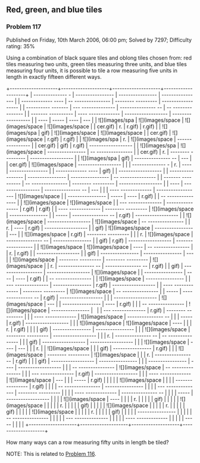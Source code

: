 Red, green, and blue tiles
--------------------------

### Problem 117

Published on Friday, 10th March 2006, 06:00 pm; Solved by 7297;
Difficulty rating: 35%

Using a combination of black square tiles and oblong tiles chosen from:
red tiles measuring two units, green tiles measuring three units, and
blue tiles measuring four units, it is possible to tile a row measuring
five units in length in exactly fifteen different ways.

+--------------------+--------------------+--------------------+--------------------+
|   -------------- - |   ---------------- |   ---------------- |   ---------------- |
| ------------- ---- | -- --------------- | -------- --------- | ------------------ |
| ---------- ------- | --- -------------- | --------------- -- | -- --------------- |
| ------- ---------- | ---- ------------- | ------------------ | ------------------ |
| ----               | -----              | ----               | ---                |
|   ![](images/spa   |   ![](images/space |   ![](images/space |   ![](images/space |
|   cer.gif)         | r.                 | r.gif)             | r.gif)             |
|   ![](images/spa   |   gif)             |   ![](images/space |   ![](images/space |
|   cer.gif)         |   ![](images/space | r.gif)             | r.gif)             |
|   ![](images/spa   | r.                 |   ![](images/space |   ---------------- |
|   cer.gif)         |   gif)             | r.gif)             | ------------------ |
|   ![](images/spa   |   ![](images/space |   ---------------- | -- --------------- |
|   cer.gif)         | r.                 | -------- --------- | ------------------ |
|   ![](images/spa   |   gif)             | --------------- -- | ---                |
|   cer.gif)         |   ![](images/space | ------------------ |                    |
|   -------------- - | r.                 | ----               |   ---------------- |
| ------------- ---- |   gif)             |                    | ------------------ |
| ---------- ------- |   ---------------- |   ---------------- | -- --------------- |
| ------- ---------- | -- --------------- | -------- --------- | ------------------ |
| ----               | --- -------------- | --------------- -- | ---                |
|                    | ---- ------------- | ------------------ |   ![](images/space |
|   ---------------- | -----              | ----               | r.gif)             |
| -- --------------- |                    |   ![](images/space |   ![](images/space |
| --- -------------- |   ---------------- | r.gif)             | r.gif)             |
| ---- ------------- | -------- --------- |   ![](images/space |   ---------------- |
| -----              | --------------- -- | r.gif)             | ------------------ |
|   ![](images/space | ------------------ |   ![](images/space | -- --------------- |
| r.                 | ----               | r.gif)             | ------------------ |
|   gif)             |   ![](images/space |   ---------------- | ---                |
|   ![](images/space | r.gif)             | -------- --------- |                    |
| r.                 |   ![](images/space | --------------- -- |   ---------------- |
|   gif)             | r.gif)             | ------------------ | ------------------ |
|   ![](images/space |   ![](images/space | ----               | -- --------------- |
| r.                 | r.gif)             |                    | ------------------ |
|   gif)             |   ---------------- |   ---------------- | ---                |
|   ![](images/space | -------- --------- | -------- --------- |   ![](images/space |
| r.                 | --------------- -- | --------------- -- | r.gif)             |
|   gif)             | ------------------ | ------------------ |   ![](images/space |
|   ---------------- | ----               | ----               | r.gif)             |
| -- --------------- |                    |   ![](images/space |   ---------------- |
| --- -------------- |   ---------------- | r.gif)             | ------------------ |
| ---- ------------- | -------- --------- |   ![](images/space | -- --------------- |
| -----              | --------------- -- | r.gif)             | ------------------ |
|                    | ------------------ |   ![](images/space | ---                |
|   ---------------- | ----               | r.gif)             |                    |
| -- --------------- |   ![](images/space |   ---------------- |                    |
| --- -------------- | r.gif)             | -------- --------- |                    |
| ---- ------------- |   ![](images/space | --------------- -- |                    |
| -----              | r.gif)             | ------------------ |                    |
|   ![](images/space |   ![](images/space | ----               |                    |
| r.                 | r.gif)             |                    |                    |
|   gif)             |   ---------------- |   ---------------- |                    |
|   ![](images/space | -------- --------- | ------------------ |                    |
| r.                 | --------------- -- | -- --------------- |                    |
|   gif)             | ------------------ | ------------------ |                    |
|   ![](images/space | ----               | ---                |                    |
| r.                 |                    |   ![](images/space |                    |
|   gif)             |   ---------------- | r.gif)             |                    |
|   ![](images/space | -------- --------- |   ![](images/space |                    |
| r.                 | --------------- -- | r.gif)             |                    |
|   gif)             | ------------------ |   ---------------- |                    |
|   ---------------- | ----               | ------------------ |                    |
| -- --------------- |   ![](images/space | -- --------------- |                    |
| --- -------------- | r.gif)             | ------------------ |                    |
| ---- ------------- |   ![](images/space | ---                |                    |
| -----              | r.gif)             |                    |                    |
|                    |   ![](images/space |                    |                    |
|   ---------------- | r.gif)             |                    |                    |
| -- --------------- |   ---------------- |                    |                    |
| --- -------------- | -------- --------- |                    |                    |
| ---- ------------- | --------------- -- |                    |                    |
| -----              | ------------------ |                    |                    |
|   ![](images/space | ----               |                    |                    |
| r.                 |                    |                    |                    |
|   gif)             |                    |                    |                    |
|   ![](images/space |                    |                    |                    |
| r.                 |                    |                    |                    |
|   gif)             |                    |                    |                    |
|   ![](images/space |                    |                    |                    |
| r.                 |                    |                    |                    |
|   gif)             |                    |                    |                    |
|   ![](images/space |                    |                    |                    |
| r.                 |                    |                    |                    |
|   gif)             |                    |                    |                    |
|   ---------------- |                    |                    |                    |
| -- --------------- |                    |                    |                    |
| --- -------------- |                    |                    |                    |
| ---- ------------- |                    |                    |                    |
| -----              |                    |                    |                    |
+--------------------+--------------------+--------------------+--------------------+

How many ways can a row measuring fifty units in length be tiled?

NOTE: This is related to [Problem 116](problem=116).
